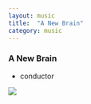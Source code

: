 ```yaml
---
layout: music
title:  "A New Brain"
category: music
---
```


### A New Brain

<ul class="c-card__stats">
    <li>conductor</li>
</ul>

<div class="c-media c-media__image">
    <img src="{{ site.baseurl }}/img/music/a-new-brain.jpg" />
</div>
